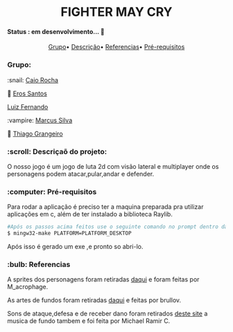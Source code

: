 
<h1 align="center">FIGHTER MAY CRY</h1>

<h4>Status : em desenvolvimento... 🚧</h4>
<p align="center">
 <a href="#grupo">Grupo</a>•
 <a href="#descricao">Descrição</a>•
 <a href="#Referencias">Referencias</a>•
 <a href="#Pre">Pré-requisitos</a>
</p>
  <h3 id="grupo">Grupo:</h2>
  <p> :snail: <a href="https://github.com/caiorochac">Caio Rocha</a><p>
  <p> 🐉 <a href="https://github.com/Scanorsam"> Eros Santos<a><p>
  <p><a href="https://github.com/LuizFernandoUFPE">Luiz Fernando<a></p>
  <p> :vampire: <a href="https://github.com/marcusvxf">Marcus Silva</a></p>
  <p> 👾 <a href="https://github.com/Strateago">Thiago Grangeiro</a></p>
  
 <h3 id="descricao">:scroll: Descriçaõ do projeto:</h3>
 <p>O nosso jogo é um jogo de luta 2d com visão lateral e multiplayer onde os personagens podem atacar,pular,andar e defender.  </p>



 <h3 id="Pre">:computer: Pré-requisitos</h3>
 <p>Para rodar a aplicação é preciso ter a maquina preparada pra utilizar aplicações em c, além de ter instalado a biblioteca Raylib.</P>

 
 
 ```bash
 #Após os passos acima feitos use o seguinte comando no prompt dentro da pasta.
 $ mingw32-make PLATFORM=PLATFORM_DESKTOP
 ```
 
 Após isso é gerado um exe ,e pronto so abri-lo.
 
  <h3 id="Referencias:">:bulb: Referencias</h3>
  <p>A sprites dos personagens foram retiradas <a href="https://m-acrophage.itch.io/side-scrolling-hack-n-slash-character">daqui</a> e foram feitas por M_acrophage.</p>
  <P>As artes de fundos foram retiradas <a href="https://brullov.itch.io/oak-woods">daqui</a> e feitas por brullov.</p>
  <p>Sons de ataque,defesa e de receber dano foram retirados <a href="https://mixkit.co/">deste site</a> a musica de fundo tambem e foi feita por Michael Ramir C.</p>
  

